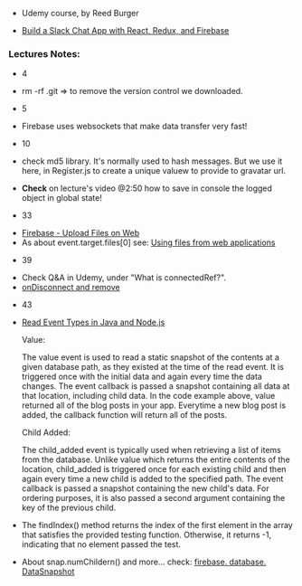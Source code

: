 - Udemy course, by Reed Burger

* [Build a Slack Chat App with React, Redux, and Firebase](https://www.udemy.com/course/build-a-slack-chat-app-with-react-redux-and-firebase/)

### Lectures Notes:

- 4

* rm -rf .git => to remove the version control we downloaded.

- 5

* Firebase uses websockets that make data transfer very fast!

- 10

* check md5 library. It's normally used to hash messages. But we use it here, in Register.js to create a unique valuew to provide to gravatar url.

- **Check** on lecture's video @2:50 how to save in console the logged object in global state!

- 33

* [Firebase - Upload Files on Web](https://firebase.google.com/docs/storage/web/upload-files)
* As about event.target.files[0] see: [Using files from web applications](https://developer.mozilla.org/en-US/docs/Web/API/File/Using_files_from_web_applications)

- 39

* Check Q&A in Udemy, under "What is connectedRef?".
* [onDisconnect and remove](https://firebase.google.com/docs/reference/js/firebase.database.OnDisconnect#remove)

- 43
* [Read Event Types in Java and Node.js](https://firebase.google.com/docs/database/admin/retrieve-data)

    Value:

    The value event is used to read a static snapshot of the contents at a given database path, as they existed at the time of the read event. It is triggered once with the initial data and again every time the data changes. The event callback is passed a snapshot containing all data at that location, including child data. In the code example above, value returned all of the blog posts in your app. Everytime a new blog post is added, the callback function will return all of the posts.

    Child Added:

    The child_added event is typically used when retrieving a list of items from the database. Unlike value which returns the entire contents of the location, child_added is triggered once for each existing child and then again every time a new child is added to the specified path. The event callback is passed a snapshot containing the new child's data. For ordering purposes, it is also passed a second argument containing the key of the previous child.

* The findIndex() method returns the index of the first element in the array that satisfies the provided testing function. Otherwise, it returns -1, indicating that no element passed the test.

* About snap.numChildern() and more... check: [firebase. database. DataSnapshot](https://firebase.google.com/docs/reference/js/firebase.database.DataSnapshot#numchildren) 